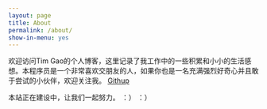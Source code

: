 ```yaml
---
layout: page
title: About
permalink: /about/
show-in-menu: yes
---
```


欢迎访问Tim Gao的个人博客，这里记录了我工作中的一些积累和小小的生活感想。本程序员是一个非常喜欢交朋友的人，如果你也是一名充满强烈好奇心并且敢于尝试的小伙伴，欢迎关注我。
[Githup](https://github.com/tim-gao)

本站正在建设中，让我们一起努力。 ：） ：）
